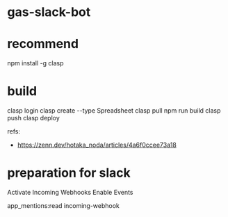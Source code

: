 # gas-slack-bot

# recommend
npm install -g clasp

# build
clasp login
clasp create --type Spreadsheet
clasp pull
npm run build
clasp push
clasp deploy

refs:
- https://zenn.dev/hotaka_noda/articles/4a6f0ccee73a18

# preparation for slack

Activate Incoming Webhooks
Enable Events

app_mentions:read
incoming-webhook

